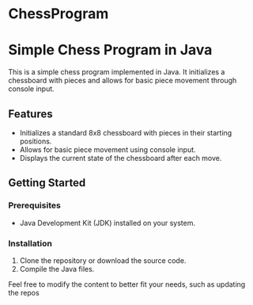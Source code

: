 # ChessProgram

# Simple Chess Program in Java

This is a simple chess program implemented in Java. It initializes a chessboard with pieces and allows for basic piece movement through console input.

## Features

- Initializes a standard 8x8 chessboard with pieces in their starting positions.
- Allows for basic piece movement using console input.
- Displays the current state of the chessboard after each move.

## Getting Started

### Prerequisites

- Java Development Kit (JDK) installed on your system.

### Installation

1. Clone the repository or download the source code.
2. Compile the Java files.

Feel free to modify the content to better fit your needs, such as updating the repos
